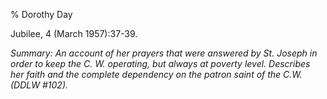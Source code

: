 % Dorothy Day

Jubilee, 4 (March 1957):37-39.

*Summary: An account of her prayers that were answered by St. Joseph in
order to keep the C. W. operating, but always at poverty level.
Describes her faith and the complete dependency on the patron saint of
the C.W. (DDLW \#102).*



